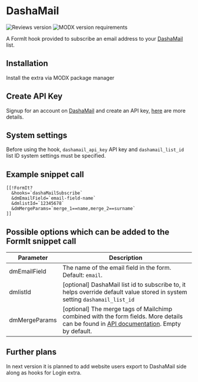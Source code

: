 # DashaMail
![Reviews version](https://img.shields.io/badge/version-1.0.0-brightgreen.svg) ![MODX version requirements](https://img.shields.io/badge/modx%20version%20requirement-2.4%2B-blue.svg)

A FormIt hook provided to subscribe an email address to your [DashaMail](https://dashamail.ru) list.

## Installation
Install the extra via MODX package manager

## Create API Key
Signup for an account on [DashaMail](https://dashamail.ru) and create an API key, [here](https://dashamail.ru/api/?_gl=1*rf286y*_ga*MTY0NjI0Mzg4NC4xNzM2OTI3MzA0*_ga_HWEQYTTCPL*MTczODQ0MDgwOS4xMC4xLjE3Mzg0NDA5MjAuMjAuMC4w) are more details.

## System settings
Before using the hook, `dashamail_api_key` API key and `dashamail_list_id` list ID system settings must be specified.

## Example snippet call

```
[[!FormIt?
  &hooks=`dashaMailSubscribe`
  &dmEmailField=`email-field-name`
  &dmlistId=`12345678`
  &dmMergeParams=`merge_1==name,merge_2==surname`
]]
```

## Possible options which can be added to the FormIt snippet call

| Parameter                  | Description                                                                 |
|----------------------------|------------------------------------------------------------------------------|
| dmEmailField | The name of the email field in the form. Default: `email`. |
| dmlistId | [optional] DashaMail list id to subscribe to, it helps override default value stored in system setting `dashamail_list_id` |
| dmMergeParams | [optional] The merge tags of Mailchimp combined with the form fields. More details can be found in [API documentation](https://dashamail.ru/api_details/?method=lists.add_member). Empty by default. |

## Further plans

In next version it is planned to add website users export to DashaMail side along as hooks for Login extra.
